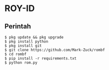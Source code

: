 # ROY-ID
## Perintah
````
$ pkg update && pkg upgrade 
$ pkg install python 
$ pkg install git 
$ git clone https://github.com/Mark-Zuck/rombf 
$ cd rombf 
$ pip install -r requirements.txt 
$ python rom.py
````
#
